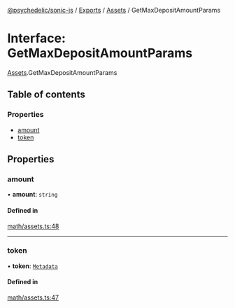 [@psychedelic/sonic-js](../README.md) / [Exports](../modules.md) / [Assets](../modules/Assets.md) / GetMaxDepositAmountParams

# Interface: GetMaxDepositAmountParams

[Assets](../modules/Assets.md).GetMaxDepositAmountParams

## Table of contents

### Properties

- [amount](Assets.GetMaxDepositAmountParams.md#amount)
- [token](Assets.GetMaxDepositAmountParams.md#token)

## Properties

### amount

• **amount**: `string`

#### Defined in

[math/assets.ts:48](https://github.com/Psychedelic/sonic-js/blob/cfc7f22/src/math/assets.ts#L48)

___

### token

• **token**: [`Metadata`](../modules/Token.md#metadata)

#### Defined in

[math/assets.ts:47](https://github.com/Psychedelic/sonic-js/blob/cfc7f22/src/math/assets.ts#L47)
